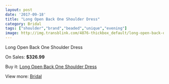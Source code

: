 ```yaml
---
layout: post
date: '2017-09-18'
title: "Long Open Back One Shoulder Dress"
category: Bridal
tags: ["shoulder","brand","beaded","unique","evening"]
image: http://img.transblink.com/4876-thickbox_default/long-open-back-one-shoulder-dress.jpg
---
```

Long Open Back One Shoulder Dress

On Sales: **$326.99**
<a href="https://www.transblink.com/en/bridal/1528-long-open-back-one-shoulder-dress.html"><amp-img layout="responsive" width="600" height="600" src="//img.transblink.com/4876-thickbox_default/long-open-back-one-shoulder-dress.jpg" alt="Long Open Back One Shoulder Dress 0" /></a>
<a href="https://www.transblink.com/en/bridal/1528-long-open-back-one-shoulder-dress.html"><amp-img layout="responsive" width="600" height="600" src="//img.transblink.com/4877-thickbox_default/long-open-back-one-shoulder-dress.jpg" alt="Long Open Back One Shoulder Dress 1" /></a>

Buy it: [Long Open Back One Shoulder Dress](https://www.transblink.com/en/bridal/1528-long-open-back-one-shoulder-dress.html "Long Open Back One Shoulder Dress")

View more: [Bridal](https://www.transblink.com/en/3-bridal "Bridal")